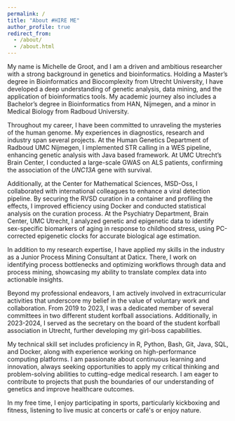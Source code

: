 ```yaml
---
permalink: /
title: "About #HIRE ME"
author_profile: true
redirect_from: 
  - /about/
  - /about.html
---
```


My name is Michelle de Groot, and I am a driven and ambitious researcher with a strong background in genetics and bioinformatics. Holding a Master’s degree in Bioinformatics and Biocomplexity from Utrecht University, I have developed a deep understanding of genetic analysis, data mining, and the application of bioinformatics tools. My academic journey also includes a Bachelor’s degree in Bioinformatics from HAN, Nijmegen, and a minor in Medical Biology from Radboud University.

Throughout my career, I have been committed to unraveling the mysteries of the human genome. My experiences in diagnostics, research and industry span several projects. At the Human Genetics Department of Radboud UMC Nijmegen, I implemented STR calling in a WES pipeline, enhancing genetic analysis with Java based framework. At UMC Utrecht’s Brain Center, I conducted a large-scale GWAS on ALS patients, confirming the association of the _UNC13A_ gene with survival.

Additionally, at the Center for Mathematical Sciences, MSD-Oss, I collaborated with international colleagues to enhance a viral detection pipeline. By securing the RVSD curation in a container and profiling the effects, I improved efficiency using Docker and conducted statistical analysis on the curation process. At the Psychiatry Department, Brain Center, UMC Utrecht, I analyzed genetic and epigenetic data to identify sex-specific biomarkers of aging in response to childhood stress, using PC-corrected epigenetic clocks for accurate biological age estimation.

In addition to my research expertise, I have applied my skills in the industry as a Junior Process Mining Consultant at Daticx. There, I work on identifying process bottlenecks and optimizing workflows through data and process mining, showcasing my ability to translate complex data into actionable insights.

Beyond my professional endeavors, I am actively involved in extracurricular activities that underscore my belief in the value of voluntary work and collaboration. From 2019 to 2023, I was a dedicated member of several committees in two different student korfball associations. Additionally, in 2023-2024, I served as the secretary on the board of the student korfball association in Utrecht, further developing my girl-boss capabilities.

My technical skill set includes proficiency in R, Python, Bash, Git, Java, SQL, and Docker, along with experience working on high-performance computing platforms. I am passionate about continuous learning and innovation, always seeking opportunities to apply my critical thinking and problem-solving abilities to cutting-edge medical research. I am eager to contribute to projects that push the boundaries of our understanding of genetics and improve healthcare outcomes.

In my free time, I enjoy participating in sports, particularly kickboxing and fitness, listening to live music at concerts or café's or enjoy nature. 